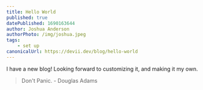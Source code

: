 ```yaml
---
title: Hello World
published: true
datePublished: 1690163644
author: Joshua Anderson
authorPhoto: /img/joshua.jpeg
tags:
    - set up
canonicalUrl: https://devii.dev/blog/hello-world
---
```


I have a new blog! Looking forward to customizing it, and making it my own.

> Don't Panic. - Douglas Adams
